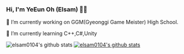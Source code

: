### Hi, I'm YeEun Oh (Elsam) 👋👋
<p>
  🔭 I’m currently working on GGM(Gyeonggi Game Meister) High School.
  
  🌱 I’m currently learning C++,C#,Unity

</p>

![elsam0104's github stats](https://github-readme-stats.vercel.app/api?username=elsam0104&show_icons=true)
[![elsam0104's github stats](https://github-readme-stats.vercel.app/api/top-langs/?username=elsam0104&show_icons=true&hide_border=true&title_color=004386&icon_color=004386&layout=compact)](https://github.com/elsam0104)

<!--
**elsam0104/elsam0104** is a ✨ _special_ ✨ repository because its `README.md` (this file) appears on your GitHub profile.

Here are some ideas to get you started:

- 🔭 I’m currently working on ...
- 🌱 I’m currently learning ...
- 👯 I’m looking to collaborate on ...
- 🤔 I’m looking for help with ...
- 💬 Ask me about ...
- 📫 How to reach me: ...
- 😄 Pronouns: ...
- ⚡ Fun fact: ...
-->
